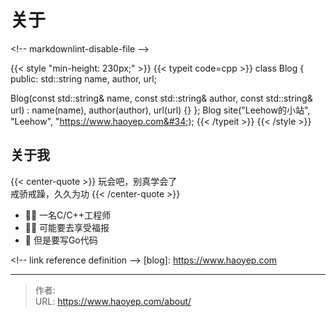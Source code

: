 # 关于


&lt;!-- markdownlint-disable-file --&gt;

{{&lt; style &#34;min-height: 230px;&#34; &gt;}}
{{&lt; typeit code=cpp &gt;}}
class Blog {
public:
  std::string name, author, url;

  Blog(const std::string&amp; name, const std::string&amp; author, const std::string&amp; url)
    : name(name), author(author), url(url) {}
};
Blog site(&#34;Leehow的小站&#34;, &#34;Leehow&#34;, &#34;https://www.haoyep.com&#34;);
{{&lt; /typeit &gt;}}
{{&lt; /style &gt;}}

## 关于我

{{&lt; center-quote &gt;}}
玩会吧，别真学会了\
戒骄戒躁，久久为功
{{&lt; /center-quote &gt;}}


- 👨‍💻 一名C/C&#43;&#43;工程师
- 👨‍💼 可能要去享受福报
- 📝 但是要写Go代码

&lt;!-- link reference definition --&gt;
[blog]: https://www.haoyep.com


---

> 作者:   
> URL: https://www.haoyep.com/about/  

